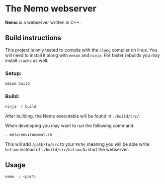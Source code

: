 # The Nemo webserver

**Nemo** is a webserver written in C++.

## Build instructions

This project is only tested to compile with the `clang` compiler on
linux. You will need to install it along with `meson` and `ninja`.
For faster rebuilds you may install `ccache` as well.

### Setup:

```sh
meson build
```

### Build:

```sh
ninja -C build
```

After building, the Nemo executable will be found in
`./build/src/`.

When developing you may want to run the following command:

```sh
. meta/environment.sh
```

This will add `/path/to/src` to your `PATH`, meaning you
will be able write `helium` instead of `./build/src/helium`
to start the webserver.

## Usage

```sh
nemo -p <port>
```
